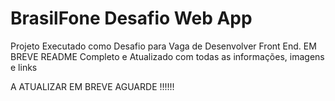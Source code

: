 # BrasilFone Desafio Web App 

Projeto Executado como Desafio para Vaga de Desenvolver Front End. EM BREVE README Completo e Atualizado com todas as informações, imagens e links



A ATUALIZAR EM BREVE AGUARDE !!!!!!

